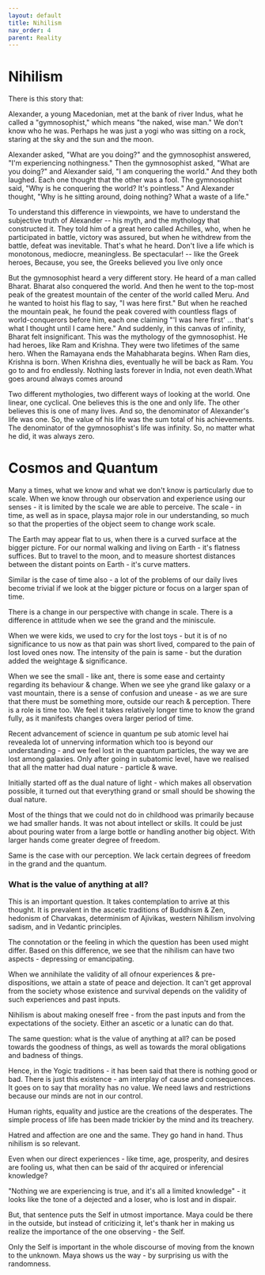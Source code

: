 ```yaml
---
layout: default
title: Nihilism
nav_order: 4
parent: Reality
---
```


# Nihilism

There is this story that:


Alexander, a young Macedonian, met at the bank of river Indus, what he called a "gymnosophist," which means "the naked, wise man." We don't know who he was. Perhaps he was just a yogi who was sitting on a rock, staring at the sky and the sun and the moon.

Alexander asked, "What are you doing?" and the gymnosophist answered, "I'm experiencing nothingness." Then the gymnosophist asked, "What are you doing?" and Alexander said, "I am conquering the world." And they both laughed. Each one thought that the other was a fool. The gymnosophist said, "Why is he conquering the world? It's pointless." And Alexander thought, "Why is he sitting around, doing nothing? What a waste of a life."

To understand this difference in viewpoints, we have to understand the subjective truth of Alexander -- his myth, and the mythology that constructed it. They told him of a great hero called Achilles, who, when he participated in battle, victory was assured, but when he withdrew from the battle, defeat was inevitable. That's what he heard. Don't live a life which is monotonous, mediocre, meaningless. Be spectacular! -- like the Greek heroes, Because, you see, the Greeks believed you live only once

But the gymnosophist heard a very different story. He heard of a man called Bharat. Bharat also conquered the world. And then he went to the top-most peak of the greatest mountain of the center of the world called Meru. And he wanted to hoist his flag to say, "I was here first." But when he reached the mountain peak, he found the peak covered with countless flags of world-conquerors before him, each one claiming "'I was here first' ... that's what I thought until I came here." And suddenly, in this canvas of infinity, Bharat felt insignificant. This was the mythology of the gymnosophist. He had heroes, like Ram and Krishna. They were two lifetimes of the same hero. When the Ramayana ends the Mahabharata begins. When Ram dies, Krishna is born. When Krishna dies, eventually he will be back as Ram. You go to and fro endlessly. Nothing lasts forever in India, not even death.What goes around always comes around

Two different mythologies, two different ways of looking at the world. One linear, one cyclical. One believes this is the one and only life. The other believes this is one of many lives. And so, the denominator of Alexander's life was one. So, the value of his life was the sum total of his achievements. The denominator of the gymnosophist's life was infinity. So, no matter what he did, it was always zero.

# Cosmos and Quantum

Many a times, what we know and what we don't know is particularly due to scale. When we know through our observation and experience using our senses - it is limited by the scale we are able to perceive. The scale - in time, as well as in space, playsa major role in our understanding, so much so that the properties of the object seem to change work scale.

The Earth may appear flat to us, when there is a curved surface at the bigger picture. For our normal walking and living on Earth - it's flatness suffices. But to travel to the moon, and to measure shortest distances between the distant points on Earth - it's curve matters.

Similar is the case of time also - a lot of the problems of our daily lives become trivial if we look at the bigger picture or focus on a larger span of time.  

There is a change in our perspective with change in scale. There is a difference in attitude when we see the grand and the miniscule. 

When we were kids, we used to cry for the lost toys - but it is of no significance to us now as that pain was short lived, compared to the pain of lost loved ones now. The intensity of the pain is same - but the duration added the weightage & significance.


When we see the small - like ant, there is some ease and certainty regarding its behaviour & change. When we see yhe grand like galaxy or a vast mountain, there is a sense of confusion and unease - as we are sure that there must be something more, outside our reach & perception. There is a role is time too. We feel it takes relatively longer time to know the grand fully, as it manifests changes overa larger period of time.


Recent advancement of science in quantum pe sub atomic level hai revealeda lot of unnerving information which too is beyond our understanding - and we feel lost in the quantum particles, the way we are lost among galaxies. Only after going in subatomic level, have we realised that all the matter had dual nature - particle & wave.

Initially started off as the dual nature of light - which makes all observation possible, it turned out that everything grand or small should be showing the dual nature.


Most of the things that we could not do in childhood was primarily because we had smaller hands. It was not about intellect or skills. It could be just about pouring water from a large bottle or handling another big object. With larger hands come greater degree of freedom.

Same is the case with our perception. We lack certain degrees of freedom in the grand and the quantum.

### What is the value of anything at all?

This is an important question. It takes contemplation to arrive at this thought.
It is prevalent in the ascetic traditions of Buddhism & Zen, hedonism of Charvakas, determinism of Ajivikas, western Nihilism involving sadism, and in Vedantic principles.

The connotation or the feeling in which the question has been used might differ. Based on this difference, we see that the nihilism can have two aspects - depressing or emancipating.

When we annihilate the validity of all ofnour experiences & pre- dispositions, we attain a state of peace and dejection. It can't get approval from the society whose existence and survival depends on the validity of such experiences and past inputs.

Nihilism is about making oneself free - from the past inputs and from the expectations of the society. Either an ascetic or a lunatic can do that.

The same question: what is the value of anything at all? can be posed towards the goodness of things, as well as towards the moral obligations and badness of things.


Hence, in the Yogic traditions - it has  been said that there is nothing good or bad. There is just this existence - am interplay of cause and consequences. It goes on to say that morality has no value. We need laws and restrictions because our minds are not in our control.

Human rights, equality and justice are the creations of the desperates. The simple process of life has been made trickier by the mind and its treachery.

Hatred and affection are one and the same. They go hand in hand. Thus nihilism is so relevant.

Even when our direct experiences - like time, age, prosperity, and desires are fooling us, what then can be said of thr acquired or inferencial knowledge?


"Nothing we are experiencing is true, and it's all a limited knowledge" - it looks like the tone of a dejected and a loser, who is lost and in dispair.


But, that sentence puts the Self in utmost importance. Maya could be there in the outside, but instead of criticizing it, let's thank her in making us realize the importance of the one observing - the Self.

Only the Self is important in the whole discourse of moving from the known to the unknown. Maya shows us the way - by surprising us with the randomness.